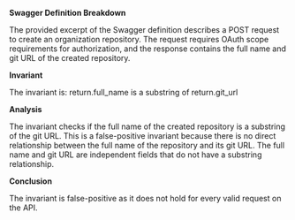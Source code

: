 **Swagger Definition Breakdown**

The provided excerpt of the Swagger definition describes a POST request to create an organization repository. The request requires OAuth scope requirements for authorization, and the response contains the full name and git URL of the created repository.

**Invariant**

The invariant is: return.full_name is a substring of return.git_url

**Analysis**

The invariant checks if the full name of the created repository is a substring of the git URL. This is a false-positive invariant because there is no direct relationship between the full name of the repository and its git URL. The full name and git URL are independent fields that do not have a substring relationship.

**Conclusion**

The invariant is false-positive as it does not hold for every valid request on the API.
